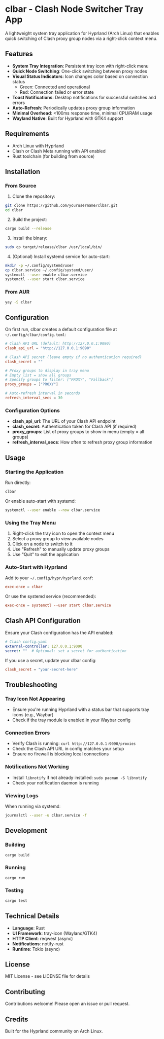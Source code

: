 # clbar - Clash Node Switcher Tray App

A lightweight system tray application for Hyprland (Arch Linux) that enables quick switching of Clash proxy group nodes via a right-click context menu.

## Features

- **System Tray Integration**: Persistent tray icon with right-click menu
- **Quick Node Switching**: One-click switching between proxy nodes
- **Visual Status Indicators**: Icon changes color based on connection status
  - Green: Connected and operational
  - Red: Connection failed or error state
- **Toast Notifications**: Desktop notifications for successful switches and errors
- **Auto-Refresh**: Periodically updates proxy group information
- **Minimal Overhead**: <100ms response time, minimal CPU/RAM usage
- **Wayland Native**: Built for Hyprland with GTK4 support

## Requirements

- Arch Linux with Hyprland
- Clash or Clash Meta running with API enabled
- Rust toolchain (for building from source)

## Installation

### From Source

1. Clone the repository:
```bash
git clone https://github.com/yourusername/clbar.git
cd clbar
```

2. Build the project:
```bash
cargo build --release
```

3. Install the binary:
```bash
sudo cp target/release/clbar /usr/local/bin/
```

4. (Optional) Install systemd service for auto-start:
```bash
mkdir -p ~/.config/systemd/user
cp clbar.service ~/.config/systemd/user/
systemctl --user enable clbar.service
systemctl --user start clbar.service
```

### From AUR

```bash
yay -S clbar
```

## Configuration

On first run, clbar creates a default configuration file at `~/.config/clbar/config.toml`:

```toml
# Clash API URL (default: http://127.0.0.1:9090)
clash_api_url = "http://127.0.0.1:9090"

# Clash API secret (leave empty if no authentication required)
clash_secret = ""

# Proxy groups to display in tray menu
# Empty list = show all groups
# Specify groups to filter: ["PROXY", "Fallback"]
proxy_groups = ["PROXY"]

# Auto-refresh interval in seconds
refresh_interval_secs = 30
```

### Configuration Options

- **clash_api_url**: The URL of your Clash API endpoint
- **clash_secret**: Authentication token for Clash API (if required)
- **proxy_groups**: List of proxy groups to show in menu (empty = all groups)
- **refresh_interval_secs**: How often to refresh proxy group information

## Usage

### Starting the Application

Run directly:
```bash
clbar
```

Or enable auto-start with systemd:
```bash
systemctl --user enable --now clbar.service
```

### Using the Tray Menu

1. Right-click the tray icon to open the context menu
2. Select a proxy group to view available nodes
3. Click on a node to switch to it
4. Use "Refresh" to manually update proxy groups
5. Use "Quit" to exit the application

### Auto-Start with Hyprland

Add to your `~/.config/hypr/hyprland.conf`:

```conf
exec-once = clbar
```

Or use the systemd service (recommended):

```conf
exec-once = systemctl --user start clbar.service
```

## Clash API Configuration

Ensure your Clash configuration has the API enabled:

```yaml
# Clash config.yaml
external-controller: 127.0.0.1:9090
secret: ""  # Optional: set a secret for authentication
```

If you use a secret, update your clbar config:

```toml
clash_secret = "your-secret-here"
```

## Troubleshooting

### Tray Icon Not Appearing

- Ensure you're running Hyprland with a status bar that supports tray icons (e.g., Waybar)
- Check if the tray module is enabled in your Waybar config

### Connection Errors

- Verify Clash is running: `curl http://127.0.0.1:9090/proxies`
- Check the Clash API URL in config matches your setup
- Ensure no firewall is blocking local connections

### Notifications Not Working

- Install `libnotify` if not already installed: `sudo pacman -S libnotify`
- Check your notification daemon is running

### Viewing Logs

When running via systemd:
```bash
journalctl --user -u clbar.service -f
```

## Development

### Building

```bash
cargo build
```

### Running

```bash
cargo run
```

### Testing

```bash
cargo test
```

## Technical Details

- **Language**: Rust
- **UI Framework**: tray-icon (Wayland/GTK4)
- **HTTP Client**: reqwest (async)
- **Notifications**: notify-rust
- **Runtime**: Tokio (async)

## License

MIT License - see LICENSE file for details

## Contributing

Contributions welcome! Please open an issue or pull request.

## Credits

Built for the Hyprland community on Arch Linux.
